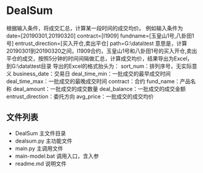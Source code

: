 ﻿# DealSum

根据输入条件，将成交汇总，计算某一段时间的成交均价。
例如输入条件为
date=[20190301,20190320] contract=[I1909] fundname=[玉皇山1号,八卦田1号] entrust_direction=[买入开仓,卖出平仓] path=G:\data\test
意思是，计算20190301到20190320之间，I1909合约，玉皇山1号和八卦田1号的买入开仓,卖出平仓的成交，按照5分钟的时间间隔做汇总，计算成交均价，结果导出为Excel，到G:\data\test目录
导出的Excel的格式抬头为：
sort_num：排列序号，无实际意义
business_date：交易日
deal_time_min：一批成交的最早成交时间
deal_time_max：一批成交的最晚成交时间
contract：合约
fund_name：产品名称
deal_amount：一批成交的成交数量
deal_balance：一批成交的成交金额
entrust_direction：委托方向
avg_price：一批成交的成交均价

## 文件列表 ##

 - DealSum  主文件目录
- dealsum.py    主功能文件
- main.py   主调用文件
- main-model.bat    调用入口，含入参
- readme.md 说明文件
